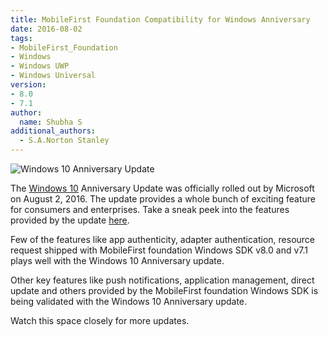 ```yaml
---
title: MobileFirst Foundation Compatibility for Windows Anniversary
date: 2016-08-02
tags:
- MobileFirst_Foundation
- Windows
- Windows UWP
- Windows Universal
version:
- 8.0
- 7.1
author:
  name: Shubha S
additional_authors:
  - S.A.Norton Stanley
---
```

![Windows 10 Anniversary Update]({{site.baseurl}}/assets/blog/2016-08-02-mobilefirst-foundation-compatibility-for-windows-anniversary/windowsmfpcompatibility.png)

The [Windows 10](https://www.microsoft.com/en-in/windows/features) Anniversary Update was officially rolled out by Microsoft on August 2, 2016. The update provides a whole bunch of exciting feature for consumers and enterprises. Take a sneak peek into the features provided by the update [here](http://news.microsoft.com/2016/06/28/microsoft-announces-windows-10-anniversary-update-available-aug-2/#sm.000007llib5avxewlu87bau70wmyu).

Few of the features like app authenticity, adapter authentication, resource request shipped with MobileFirst foundation Windows SDK v8.0 and v7.1 plays well with the Windows 10 Anniversary update. 

Other key features like push notifications, application management, direct update and others provided by the MobileFirst foundation Windows SDK is being validated with the Windows 10 Anniversary update.

Watch this space closely for more updates.